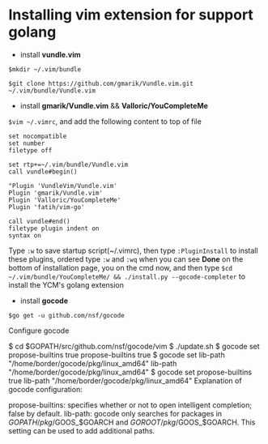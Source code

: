 # Installing vim extension for support golang

- install **vundle.vim**

`$mkdir ~/.vim/bundle`

`$git clone https://github.com/gmarik/Vundle.vim.git ~/.vim/bundle/Vundle.vim`

- install **gmarik/Vundle.vim** && **Valloric/YouCompleteMe**

`$vim ~/.vimrc`, and add the following content to top of file
```
set nocompatible
set number
filetype off

set rtp+=~/.vim/bundle/Vundle.vim
call vundle#begin()

"Plugin 'VundleVim/Vundle.vim'
Plugin 'gmarik/Vundle.vim'
Plugin 'Valloric/YouCompleteMe'
Plugin 'fatih/vim-go'

call vundle#end()
filetype plugin indent on
syntax on
```
Type `:w` to save startup script(~/.vimrc), then type `:PluginInstall` to install these plugins, ordered type `:w` and `:wq` when you can see **Done** on the bottom of installation page, you on the cmd now, and then type `$cd ~/.vim/bundle/YouCompleteMe/ && ./install.py --gocode-completer` to install the YCM's golang extension

- install **gocode**

`$go get -u github.com/nsf/gocode`

Configure gocode

 $ cd $GOPATH/src/github.com/nsf/gocode/vim
 $ ./update.sh
 $ gocode set propose-builtins true
 propose-builtins true
 $ gocode set lib-path "/home/border/gocode/pkg/linux_amd64"
 lib-path "/home/border/gocode/pkg/linux_amd64"
 $ gocode set
 propose-builtins true
 lib-path "/home/border/gocode/pkg/linux_amd64"
Explanation of gocode configuration:

propose-builtins: specifies whether or not to open intelligent completion; false by default. lib-path: gocode only searches for packages in $GOPATH/pkg/$GOOS_$GOARCH and $GOROOT/pkg/$GOOS_$GOARCH. This setting can be used to add additional paths.
